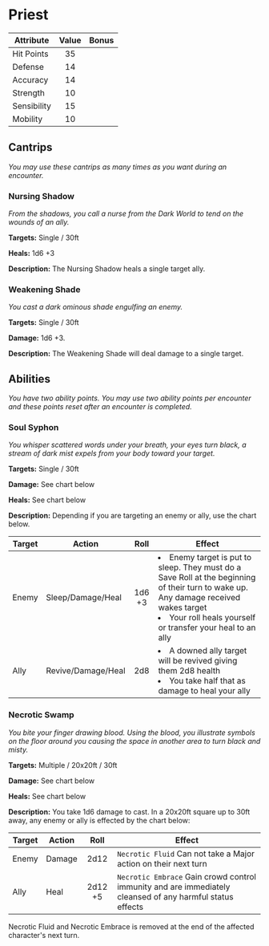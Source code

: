 # Priest

  |Attribute|Value|Bonus|
  |---| :---: | :---: |
  |Hit Points|35|<center> </center>|
  |Defense|14|<center> </center>|
  |Accuracy|14|<center> </center>|
  |Strength|10|<center> </center>|
  |Sensibility|15|<center> </center>|
  |Mobility|10|<center> </center>|

## Cantrips
  _You may use these cantrips as many times as you want during an encounter._

### Nursing Shadow

  _From the shadows, you call a nurse from the Dark World to tend on the wounds of an ally._

  **Targets:** Single / 30ft

  **Heals:** 1d6 +3

  **Description:** The Nursing Shadow heals a single target ally.

### Weakening Shade

  _You cast a dark ominous shade engulfing an enemy._

  **Targets:** Single / 30ft

  **Damage:** 1d6 +3.

  **Description:** The Weakening Shade will deal damage to a single target.

## Abilities
  _You have two ability points.  You may use two ability points per encounter and these points reset after an encounter is completed._

### Soul Syphon

  _You whisper scattered words under your breath, your eyes turn black, a stream of dark mist expels from your body toward your target._

  **Targets:** Single / 30ft

  **Damage:** See chart below

  **Heals:** See chart below

  **Description:** Depending if you are targeting an enemy or ally, use the chart below.

  |Target|Action|Roll|Effect|
  |---|---| :---: |---|
  |Enemy|Sleep/Damage/Heal|1d6 +3|<li>Enemy target is put to sleep. They must do a Save Roll at the beginning of their turn to wake up. Any damage received wakes target</li><li>Your roll heals yourself or transfer your heal to an ally</li>|
  |Ally|Revive/Damage/Heal|2d8|<li>A downed ally target will be revived giving them 2d8 health</li><li>You take half that as damage to heal your ally</li>|

### Necrotic Swamp

  _You bite your finger drawing blood.  Using the blood, you illustrate symbols on the floor around you causing the space in another area to turn black and misty._

  **Targets:** Multiple / 20x20ft / 30ft

  **Damage:** See chart below

  **Heals:** See chart below

  **Description:** You take 1d6 damage to cast.  In a 20x20ft square up to 30ft away, any enemy or ally is effected by the chart below:

  |Target|Action|Roll|Effect|
  |---|---| :---: |---|
  |Enemy|Damage|2d12|`Necrotic Fluid` Can not take a Major action on their next turn|
  |Ally|Heal|2d12 +5|`Necrotic Embrace` Gain crowd control immunity and are immediately cleansed of any harmful status effects|

  Necrotic Fluid and Necrotic Embrace is removed at the end of the affected character's next turn.
